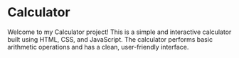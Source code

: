 # Calculator

Welcome to my Calculator project! This is a simple and interactive calculator built using HTML, CSS, and JavaScript. The calculator performs basic arithmetic operations and has a clean, user-friendly interface.
